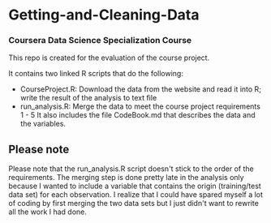 # Getting-and-Cleaning-Data
### Coursera Data Science Specialization Course

This repo is created for the evaluation of the course project.

It contains two linked R scripts that do the following:
- CourseProject.R: Download the data from the website and read it into R; write the result of the analysis to text file
- run_analysis.R: Merge the data to meet the course project requirements 1 - 5
It also includes the file CodeBook.md that describes the data and the variables.

## Please note
Please note that the run_analysis.R script doesn't stick to the order of the requirements. The merging step is done pretty late in the analysis only because I wanted to include a variable that contains the origin (training/test data set) for each observation. I realize that I could have spared myself a lot of coding by first merging the two data sets but I just didn't want to rewrite all the work I had done.
